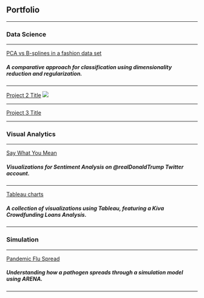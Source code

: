 ## Portfolio

---
### Data Science 
---

[PCA vs B-splines in a fashion data set](/project_pcabs)
<!--<img src="images/fashion.JPG?raw=true"/>-->
##### A comparative approach for classification using dimensionality reduction and regularization.
---
[Project 2 Title](/sample)
<img src="images/dummy_thumbnail.jpg?raw=true"/>

---
[Project 3 Title](http://example.com/)


---
### Visual Analytics
---

[Say What You Mean](/project_saywh.md)
##### Visualizations for Sentiment Analysis on @realDonaldTrump Twitter account.

---
[Tableau charts](http://public.tableau.com/profile/diana.lomelin)
##### A collection of visualizations using Tableau, featuring a Kiva Crowdfunding Loans Analysis.

---
### Simulation
---
[Pandemic Flu Spread](/project_simflu.md)
##### Understanding how a pathogen spreads through a simulation model using ARENA.
---



